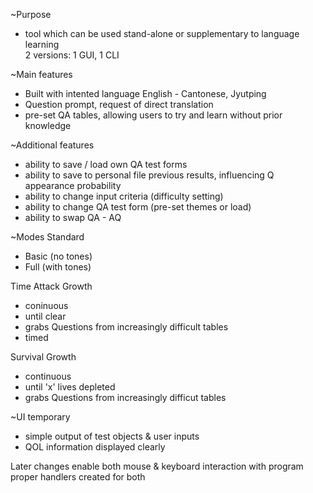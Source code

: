 ~Purpose  
- tool which can be used stand-alone or supplementary to language learning  
2 versions: 1 GUI, 1 CLI

~Main features
- Built with intented language English - Cantonese, Jyutping
- Question prompt, request of direct translation
- pre-set QA tables, allowing users to try and learn without prior knowledge


~Additional features
- ability to save / load own QA test forms
- ability to save to personal file previous results, influencing Q appearance probability
- ability to change input criteria (difficulty setting)
- ability to change QA test form (pre-set themes or load)
- ability to swap QA - AQ

~Modes
Standard  
- Basic (no tones)
- Full (with tones)

Time Attack Growth
- coninuous  
- until clear  
- grabs Questions from increasingly difficult tables  
- timed

Survival Growth  
- continuous  
- until 'x' lives depleted  
- grabs Questions from increasingly difficut tables


~UI
temporary
- simple output of test objects & user inputs
- QOL information displayed clearly

Later changes
enable both mouse & keyboard interaction with program
proper handlers created for both


#####
